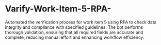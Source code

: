 # Varify-Work-Item-5-RPA-
Automated the verification process for work item 5 using RPA to check data integrity and compliance with specified guidelines. The bot performs thorough validation, ensuring that all required fields are accurate and complete, reducing manual effort and enhancing workflow efficiency.
